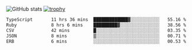![GitHub stats](https://github-readme-stats.vercel.app/api?username=ksk001100&show_icons=true&theme=tokyonight)
[![trophy](https://github-profile-trophy.vercel.app/?username=ksk001100&theme=onedark)](https://github.com/ryo-ma/github-profile-trophy)

<!--START_SECTION:waka-->

```txt
TypeScript       11 hrs 36 mins  █████████████▓░░░░░░░░░░░   55.16 %
Ruby             8 hrs 6 mins    █████████▓░░░░░░░░░░░░░░░   38.56 %
CSV              42 mins         █░░░░░░░░░░░░░░░░░░░░░░░░   03.35 %
JSON             8 mins          ▒░░░░░░░░░░░░░░░░░░░░░░░░   00.71 %
ERB              6 mins          ░░░░░░░░░░░░░░░░░░░░░░░░░   00.53 %
```

<!--END_SECTION:waka-->
